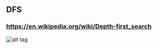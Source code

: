## DFS
### https://en.wikipedia.org/wiki/Depth-first_search
![alt tag](https://github.com/jpcode/graphs/blob/master/src/dfs/assets/dfs.PNG)